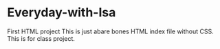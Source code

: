 # Everyday-with-Isa
First HTML project
This is just abare bones HTML index file without CSS. This is for class project.
